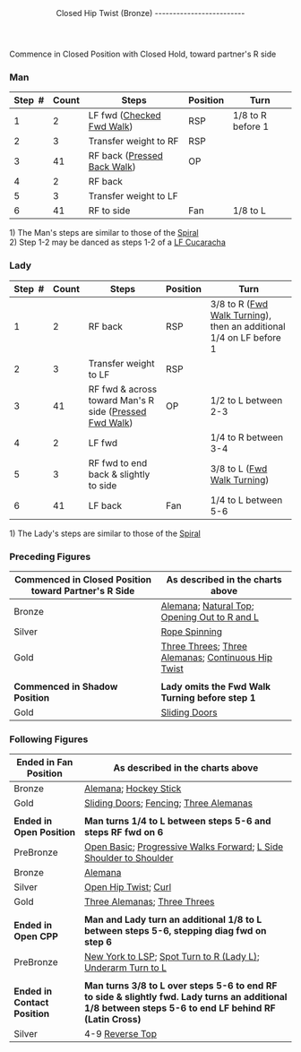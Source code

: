 <header>Closed Hip Twist (Bronze)
-------------------------

 </header>Commence in Closed Position with Closed Hold, toward partner's R side

### Man

 | **Step<span style="color:white">\_</span>\#** | **Count** | **Steps** | **Position** | **Turn** |
|---|---|---|---|---|
| 1 | 2 | LF fwd ([Checked Fwd Walk](../technique/cr_checked_fwd_walk.md)) | RSP | 1/8 to R before 1 |
| 2 | 3 | Transfer weight to RF | RSP |  |
| 3 | 41 | RF back ([Pressed Back Walk](../technique/cr_pressed__bwd_walk.md)) | OP |  |
| 4 | 2 | RF back |  |  |
| 5 | 3 | Transfer weight to LF |  |  |
| 6 | 41 | RF to side | Fan | 1/8 to L |

1\) The Man's steps are similar to those of the [Spiral](spiral.md)  
 2) Step 1-2 may be danced as steps 1-2 of a [LF Cucaracha](cucaracha.md)

### Lady

 | ****Step<span style="color:white">\_</span>\#**** | **Count** | **Steps** | **Position** | **Turn** |
|---|---|---|---|---|
| 1 | 2 | RF back | RSP | 3/8 to R ([Fwd Walk Turning](../technique/cr_fwd_walk_turning.md)), then an additional 1/4 on LF before 1 |
| 2 | 3 | Transfer weight to LF | RSP |  |
| 3 | 41 | RF fwd &amp; across toward Man's R side ([Pressed Fwd Walk](../technique/cr_pressed__fwd_walk.md)) | OP | 1/2 to L between 2-3 |
| 4 | 2 | LF fwd |  | 1/4 to R between 3-4 |
| 5 | 3 | RF fwd to end back &amp; slightly to side |  | 3/8 to L ([Fwd Walk Turning](../technique/cr_fwd_walk_turning.md)) |
| 6 | 41 | LF back | Fan | 1/4 to L between 5-6 |

1\) The Lady's steps are similar to those of the [Spiral](spiral.md)

### Preceding Figures

 | **Commenced in Closed Position toward Partner's R Side** | **As described in the charts above** |
|---|---|
| Bronze | [Alemana](alemana.md); [Natural Top](natural_top.md); [Opening Out to R and L](opening_out_LR.md) |
| Silver | [Rope Spinning](rope_spinning) |
| Gold | [Three Threes](three_threes.md); [Three Alemanas](three_alemanas.md); [Continuous Hip Twist](continuous_hip_twist.md) |
|  |  |
| **Commenced in Shadow Position** | **Lady omits the Fwd Walk Turning before step 1** |
| Gold | [Sliding Doors](sliding_doors.md) |

### Following Figures

 | **Ended in Fan Position** | **As described in the charts above** |
|---|---|
| Bronze | [Alemana](alemana.md); [Hockey Stick](hockey_stick.md) |
| Gold | [Sliding Doors](sliding_doors.md); [Fencing](fencing.md); [Three Alemanas](three_alemanas.md) |
|  |  |
| **Ended in Open Position** | **Man turns 1/4 to L between steps 5-6 and steps RF fwd on 6** |
| PreBronze | [Open Basic](open_basic.md); [Progressive Walks Forward](progressive_walks.md); [L Side Shoulder to Shoulder](shoulder_to_shoulder.md) |
| Bronze | [Alemana](alemana.md) |
| Silver | [Open Hip Twist](open_hip.md); [Curl](curl) |
| Gold | [Three Alemanas](three_alemanas.md); [Three Threes](three_threes.md) |
|  |  |
| **Ended in Open CPP** | **Man and Lady turn an additional 1/8 to L between steps 5-6, stepping diag fwd on step 6** |
| PreBronze | [New York to LSP](new_york.md); [Spot Turn to R (Lady L)](spot_turn.md); [Underarm Turn to L](underarm_turn.md) |
|  |  |
| **Ended in Contact Position** | **Man turns 3/8 to L over steps 5-6 to end RF to side &amp; slightly fwd. Lady turns an additional 1/8 between steps 5-6 to end LF behind RF (Latin Cross)** |
| Silver | 4-9 [Reverse Top](reverse_top.md) |